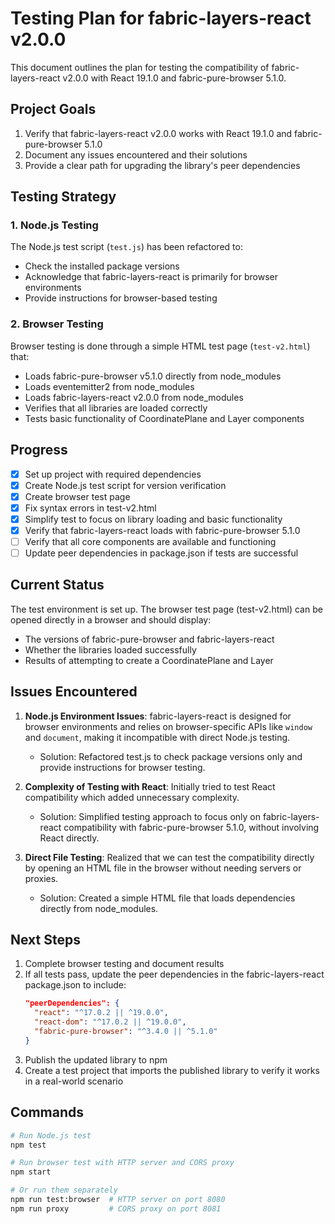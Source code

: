 # Testing Plan for fabric-layers-react v2.0.0

This document outlines the plan for testing the compatibility of fabric-layers-react v2.0.0 with React 19.1.0 and fabric-pure-browser 5.1.0.

## Project Goals

1. Verify that fabric-layers-react v2.0.0 works with React 19.1.0 and fabric-pure-browser 5.1.0
2. Document any issues encountered and their solutions
3. Provide a clear path for upgrading the library's peer dependencies

## Testing Strategy

### 1. Node.js Testing

The Node.js test script (`test.js`) has been refactored to:
- Check the installed package versions
- Acknowledge that fabric-layers-react is primarily for browser environments
- Provide instructions for browser-based testing

### 2. Browser Testing

Browser testing is done through a simple HTML test page (`test-v2.html`) that:
- Loads fabric-pure-browser v5.1.0 directly from node_modules
- Loads eventemitter2 from node_modules
- Loads fabric-layers-react v2.0.0 from node_modules
- Verifies that all libraries are loaded correctly
- Tests basic functionality of CoordinatePlane and Layer components

## Progress

- [x] Set up project with required dependencies
- [x] Create Node.js test script for version verification
- [x] Create browser test page
- [x] Fix syntax errors in test-v2.html
- [x] Simplify test to focus on library loading and basic functionality
- [x] Verify that fabric-layers-react loads with fabric-pure-browser 5.1.0
- [ ] Verify that all core components are available and functioning
- [ ] Update peer dependencies in package.json if tests are successful

## Current Status

The test environment is set up. The browser test page (test-v2.html) can be opened directly in a browser and should display:
- The versions of fabric-pure-browser and fabric-layers-react
- Whether the libraries loaded successfully
- Results of attempting to create a CoordinatePlane and Layer

## Issues Encountered

1. **Node.js Environment Issues**: fabric-layers-react is designed for browser environments and relies on browser-specific APIs like `window` and `document`, making it incompatible with direct Node.js testing.
   - Solution: Refactored test.js to check package versions only and provide instructions for browser testing.

2. **Complexity of Testing with React**: Initially tried to test React compatibility which added unnecessary complexity.
   - Solution: Simplified testing approach to focus only on fabric-layers-react compatibility with fabric-pure-browser 5.1.0, without involving React directly.

3. **Direct File Testing**: Realized that we can test the compatibility directly by opening an HTML file in the browser without needing servers or proxies.
   - Solution: Created a simple HTML file that loads dependencies directly from node_modules.

## Next Steps

1. Complete browser testing and document results
2. If all tests pass, update the peer dependencies in the fabric-layers-react package.json to include:
   ```json
   "peerDependencies": {
     "react": "^17.0.2 || ^19.0.0",
     "react-dom": "^17.0.2 || ^19.0.0",
     "fabric-pure-browser": "^3.4.0 || ^5.1.0"
   }
   ```
3. Publish the updated library to npm
4. Create a test project that imports the published library to verify it works in a real-world scenario

## Commands

```bash
# Run Node.js test
npm test

# Run browser test with HTTP server and CORS proxy
npm start

# Or run them separately
npm run test:browser  # HTTP server on port 8080
npm run proxy         # CORS proxy on port 8081
```
